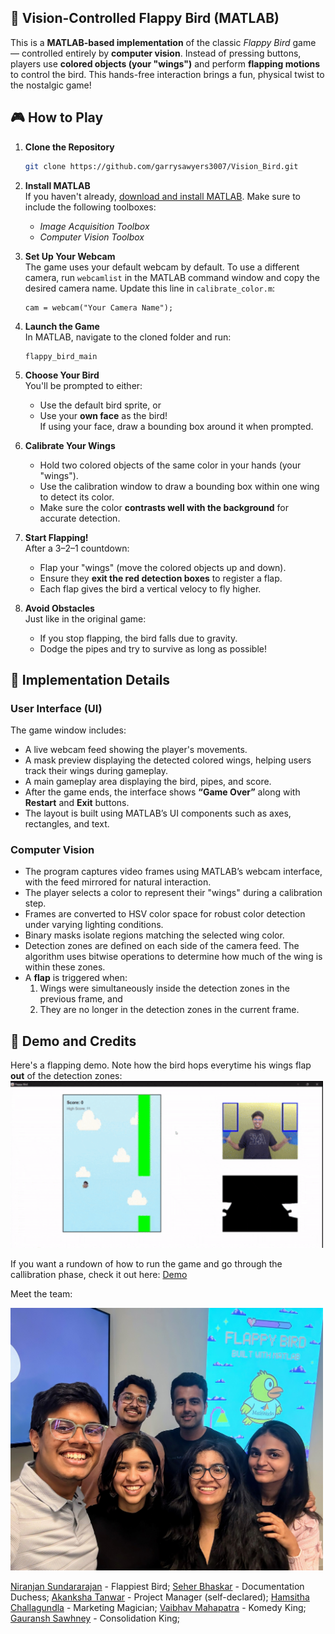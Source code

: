 ## 🐤 Vision-Controlled Flappy Bird (MATLAB)

This is a **MATLAB-based implementation** of the classic *Flappy Bird* game — controlled entirely by **computer vision**. Instead of pressing buttons, players use **colored objects (your "wings")** and perform **flapping motions** to control the bird. This hands-free interaction brings a fun, physical twist to the nostalgic game!


## 🎮 How to Play

1. **Clone the Repository**
   ```bash
   git clone https://github.com/garrysawyers3007/Vision_Bird.git
   ```
2. **Install MATLAB**  
   If you haven't already, [download and install MATLAB](https://www.mathworks.com/help/install/ug/install-products-with-internet-connection.html).  Make sure to include the following toolboxes:
   - *Image Acquisition Toolbox*
   - *Computer Vision Toolbox*

3. **Set Up Your Webcam**  
   The game uses your default webcam by default. To use a different camera, run `webcamlist` in the MATLAB command window and copy the desired camera name. Update this line in `calibrate_color.m`:
     ```
     cam = webcam("Your Camera Name");
     ```

4. **Launch the Game**  
   In MATLAB, navigate to the cloned folder and run:
   ```
   flappy_bird_main
   ```

5. **Choose Your Bird**  
   You'll be prompted to either:
   - Use the default bird sprite, or  
   - Use your **own face** as the bird!  
   If using your face, draw a bounding box around it when prompted.

6. **Calibrate Your Wings**  
   - Hold two colored objects of the same color in your hands (your "wings").
   - Use the calibration window to draw a bounding box within one wing to detect its color.
   - Make sure the color **contrasts well with the background** for accurate detection.

7. **Start Flapping!**  
   After a 3–2–1 countdown:
   - Flap your "wings" (move the colored objects up and down).
   - Ensure they **exit the red detection boxes** to register a flap.
   - Each flap gives the bird a vertical velocy to fly higher.

8. **Avoid Obstacles**  
   Just like in the original game:
   - If you stop flapping, the bird falls due to gravity.
   - Dodge the pipes and try to survive as long as possible!


## 🔧 Implementation Details

### User Interface (UI)  
The game window includes:  
- A live webcam feed showing the player's movements.  
- A mask preview displaying the detected colored wings, helping users track their wings during gameplay.  
- A main gameplay area displaying the bird, pipes, and score.  
- After the game ends, the interface shows **“Game Over”** along with **Restart** and **Exit** buttons.  
- The layout is built using MATLAB’s UI components such as axes, rectangles, and text.

### Computer Vision  
- The program captures video frames using MATLAB’s webcam interface, with the feed mirrored for natural interaction.  
- The player selects a color to represent their "wings" during a calibration step.  
- Frames are converted to HSV color space for robust color detection under varying lighting conditions.  
- Binary masks isolate regions matching the selected wing color.  
- Detection zones are defined on each side of the camera feed. The algorithm uses bitwise operations to determine how much of the wing is within these zones.  
- A **flap** is triggered when:  
  1. Wings were simultaneously inside the detection zones in the previous frame, and  
  2. They are no longer in the detection zones in the current frame.

## 🎥 Demo and Credits
Here's a flapping demo. Note how the bird hops everytime his wings flap **out** of the detection zones:
<img src="images/demo.gif" alt="Flap Demo" width="500"/>

If you want a rundown of how to run the game and go through the callibration phase, check it out here: [Demo]("https://drive.google.com/file/d/1Mr8nJcGTsq-wVExSaDvRlMApsTDyj2di/view?usp=drivesdk")

Meet the team:


<img src="images/goat.jpg" alt="Team picture" width="500"/>


<!--![https://drive.google.com/file/d/1MieWhRTgMQzdkcGof7AXjNfAClHeTKi6/view?usp=drivesdk](images/goat.jpg)-->
[Niranjan Sundararajan](https://www.linkedin.com/in/sundararajann) - Flappiest Bird; [Seher Bhaskar](https://www.linkedin.com/in/seher-bhaskar) - Documentation Duchess; [Akanksha Tanwar](https://www.linkedin.com/in/akankshatanwar17) - Project Manager (self-declared); [Hamsitha Challagundla](https://www.linkedin.com/in/hamsithachallagundla) - Marketing Magician; 
[Vaibhav Mahapatra](https://www.linkedin.com/in/vaibhav-mahapatra-aa0a591a8) - Komedy King;  [Gauransh Sawhney](https://www.linkedin.com/in/gauransh3007) - Consolidation King; 
